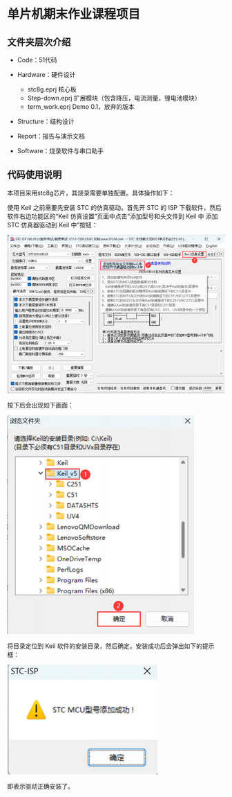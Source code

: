 # 单片机期末作业课程项目

## 文件夹层次介绍

- Code：51代码

- Hardware：硬件设计
  - stc8g.eprj      核心板
  - Step-down.eprj  扩展模块（包含降压，电流测量，锂电池模块）
  - term_work.eprj  Demo 0.1，放弃的版本

- Structure：结构设计

- Report：报告与演示文档
- Software：烧录软件与串口助手

## 代码使用说明

本项目采用stc8g芯片，其烧录需要单独配置。具体操作如下：

使用 Keil 之前需要先安装 STC 的仿真驱动。首先开 STC 的 ISP 下载软件，然后软件右边功能区的“Keil 仿真设置”页面中点击“添加型号和头文件到 Keil 中 添加 STC 仿真器驱动到 Keil 中”按钮：

![Step1](Photo\Add_Header_To_Keil.png)

按下后会出现如下画面：

![Step2](Photo\Choose_file.png)

将目录定位到 Keil 软件的安装目录，然后确定。安装成功后会弹出如下的提示框：

![Step3](Photo\success.png)

即表示驱动正确安装了。
